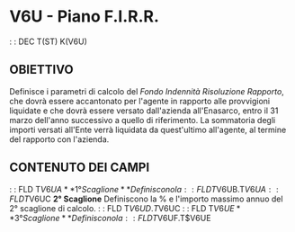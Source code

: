 # V6U - Piano F.I.R.R.
 :  : DEC T(ST) K(V6U)
## OBIETTIVO
Definisce i parametri di calcolo del _Fondo Indennità Risoluzione Rapporto_, che dovrà essere accantonato per l'agente in rapporto alle provvigioni liquidate e che dovrà essere versato dall'azienda all'Enasarco, entro il 31 marzo dell'anno successivo a quello di riferimento.
La sommatoria degli importi versati all'Ente verrà liquidata da quest'ultimo all'agente, al termine del rapporto con l'azienda.
## CONTENUTO DEI CAMPI
 :  : FLD T$V6UA **1° Scaglione**
Definiscono la % e l'importo massimo annuo del 1° scaglione di calcolo.
 :  : FLD T$V6UB.T$V6UA
 :  : FLD T$V6UC **2° Scaglione**
Definiscono la % e l'importo massimo annuo del 2° scaglione di calcolo.
 :  : FLD T$V6UD.T$V6UC
 :  : FLD T$V6UE **3° Scaglione**
Definiscono la % e l'importo massimo annuo del 3° scaglione di calcolo.
 :  : FLD T$V6UF.T$V6UE
